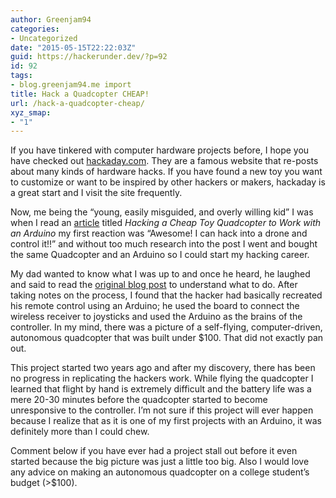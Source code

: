```yaml
---
author: Greenjam94
categories:
- Uncategorized
date: "2015-05-15T22:22:03Z"
guid: https://hackerunder.dev/?p=92
id: 92
tags:
- blog.greenjam94.me import
title: Hack a Quadcopter CHEAP!
url: /hack-a-quadcopter-cheap/
xyz_smap:
- "1"
---
```


If you have tinkered with computer hardware projects before, I hope you have checked out [hackaday.com](http://www.hackaday.com). They are a famous website that re-posts about many kinds of hardware hacks. If you have found a new toy you want to customize or want to be inspired by other hackers or makers, hackaday is a great start and I visit the site frequently.

Now, me being the “young, easily misguided, and overly willing kid” I was when I read an [article](http://hackaday.com/2013/11/19/hacking-a-cheap-toy-quadcopter-to-work-with-arduino/) titled *Hacking a Cheap Toy Quadcopter to Work with an Arduino* my first reaction was “Awesome! I can hack into a drone and control it!!” and without too much research into the post I went and bought the same Quadcopter and an Arduino so I could start my hacking career.

My dad wanted to know what I was up to and once he heard, he laughed and said to read the [original blog post](http://dzlsevilgeniuslair.blogspot.dk/2013/11/more-toy-quadcopter-hacking.html) to understand what to do. After taking notes on the process, I found that the hacker had basically recreated his remote control using an Arduino; he used the board to connect the wireless receiver to joysticks and used the Arduino as the brains of the controller. In my mind, there was a picture of a self-flying, computer-driven, autonomous quadcopter that was built under $100. That did not exactly pan out.

This project started two years ago and after my discovery, there has been no progress in replicating the hackers work. While flying the quadcopter I learned that flight by hand is extremely difficult and the battery life was a mere 20-30 minutes before the quadcopter started to become unresponsive to the controller. I’m not sure if this project will ever happen because I realize that as it is one of my first projects with an Arduino, it was definitely more than I could chew.

Comment below if you have ever had a project stall out before it even started because the big picture was just a little too big. Also I would love any advice on making an autonomous quadcopter on a college student’s budget (&gt;$100).
